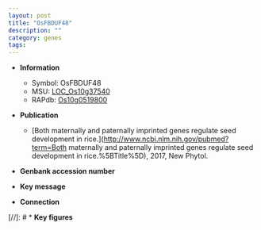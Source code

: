 ```yaml
---
layout: post
title: "OsFBDUF48"
description: ""
category: genes
tags: 
---
```


* **Information**  
    + Symbol: OsFBDUF48  
    + MSU: [LOC_Os10g37540](http://rice.uga.edu/cgi-bin/ORF_infopage.cgi?orf=LOC_Os10g37540)  
    + RAPdb: [Os10g0519800](https://rapdb.dna.affrc.go.jp/locus/?name=Os10g0519800)  

* **Publication**  
    + [Both maternally and paternally imprinted genes regulate seed development in rice.](http://www.ncbi.nlm.nih.gov/pubmed?term=Both maternally and paternally imprinted genes regulate seed development in rice.%5BTitle%5D), 2017, New Phytol.

* **Genbank accession number**  

* **Key message**  

* **Connection**  

[//]: # * **Key figures**  


